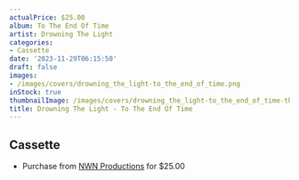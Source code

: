 ```yaml
---
actualPrice: $25.00
album: To The End Of Time
artist: Drowning The Light
categories:
- Cassette
date: '2023-11-29T06:15:50'
draft: false
images:
- /images/covers/drowning_the_light-to_the_end_of_time.png
inStock: true
thumbnailImage: /images/covers/drowning_the_light-to_the_end_of_time-thumb.png
title: Drowning The Light - To The End Of Time
---
```


## Cassette
* Purchase from [NWN Productions](http://shop.nwnprod.com/index.php?route=product/product&path=73&product_id=42557&sort=pd.name&order=ASC) for $25.00

